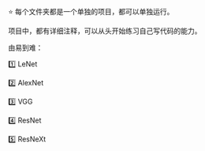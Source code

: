 :star: 每个文件夹都是一个单独的项目，都可以单独运行。

项目中，都有详细注释，可以从头开始练习自己写代码的能力。

由易到难：

:one: LeNet

:two: AlexNet

:three: VGG

:four: ResNet

:five: ResNeXt

